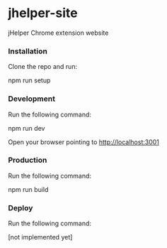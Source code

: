 # jhelper-site
jHelper Chrome extension website

<h3>Installation</h3>

Clone the repo and run:<br />

npm run setup<br />

<h3>Development</h3>

Run the following command:<br />

npm run dev<br />

Open your browser pointing to <a href="http://localhost:3001">http://localhost:3001</a>

<h3>Production</h3>

Run the following command:<br />

npm run build<br />

<h3>Deploy</h3>

Run the following command: <br />

[not implemented yet]

